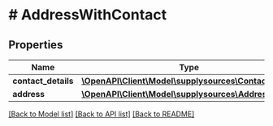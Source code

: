 # # AddressWithContact

## Properties

Name | Type | Description | Notes
------------ | ------------- | ------------- | -------------
**contact_details** | [**\OpenAPI\Client\Model\supplysources\ContactDetails**](ContactDetails.md) |  | [optional]
**address** | [**\OpenAPI\Client\Model\supplysources\Address**](Address.md) |  | [optional]

[[Back to Model list]](../../README.md#models) [[Back to API list]](../../README.md#endpoints) [[Back to README]](../../README.md)
